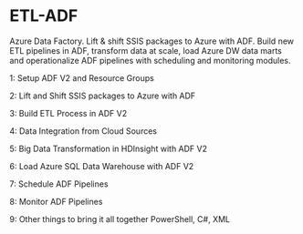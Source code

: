 # ETL-ADF
Azure Data Factory. Lift &amp; shift SSIS packages to Azure with ADF. Build new ETL pipelines in ADF, transform data at scale, load Azure DW data marts and operationalize ADF pipelines with scheduling and monitoring modules.

1: Setup ADF V2 and Resource Groups

2: Lift and Shift SSIS packages to Azure with ADF

3: Build ETL Process in ADF V2

4: Data Integration from Cloud Sources

5: Big Data Transformation in HDInsight with ADF V2

6: Load Azure SQL Data Warehouse with ADF V2

7: Schedule ADF Pipelines

8: Monitor ADF Pipelines

9: Other things to bring it all together PowerShell, C#, XML

